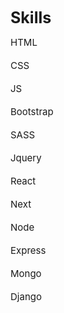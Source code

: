 <!DOCTYPE html>
<html lang="en">
<head>
  <meta charset="UTF-8">
  <meta http-equiv="X-UA-Compatible" content="IE=edge">
  <meta name="viewport" content="width=device-width, initial-scale=1.0">
  <link href="https://cdn.jsdelivr.net/npm/bootstrap@5.0.2/dist/css/bootstrap.min.css" rel="stylesheet">
  <title>Document</title>
  <style>
    main{
      display: grid;
      gap: 15px 0;
    }
    .progress{
      height: 22px;
      font-size: 15px;
    }
  </style>
</head>
<body>
  <main class="w-75 mx-auto my-3">
    <div class="text-center" style="font-size: 25px;font-weight:bold">
      Skills
    </div>
    <div class="progress">
      <div class="bg-danger progress-bar progress-bar-striped progress-bar-animated" style="width:100%">HTML</div>
    </div>
    <div class="progress">
      <div class="progress-bar progress-bar-striped progress-bar-animated" style="width:90%">CSS</div>
    </div>
    <div class="progress">
      <div class="bg-warning progress-bar progress-bar-striped progress-bar-animated" style="width:75%">JS</div>
    </div>
    <div class="progress">
      <div class="progress-bar progress-bar-striped progress-bar-animated" style="width:90%">Bootstrap</div>
    </div>
    <div class="progress">
      <div class="bg-danger progress-bar progress-bar-striped progress-bar-animated" style="width:85%">SASS</div>
    </div>
    <div class="progress">
      <div class="bg-warning progress-bar progress-bar-striped progress-bar-animated" style="width:70%">Jquery</div>
    </div>
    <div class="progress">
      <div class="bg-info progress-bar progress-bar-striped progress-bar-animated" style="width:80%">React</div>
    </div>
    <div class="progress">
      <div class="bg-warning progress-bar progress-bar-striped progress-bar-animated" style="width:80%">Next</div>
    </div>
    <div class="progress">
      <div class="progress-bar progress-bar-striped progress-bar-animated" style="width:75%">Node</div>
    </div>
    <div class="progress">
      <div class="bg-danger progress-bar progress-bar-striped progress-bar-animated" style="width:75%">Express</div>
    </div>
    <div class="progress">
      <div class="bg-success progress-bar progress-bar-striped progress-bar-animated" style="width:65%">Mongo</div>
    </div>
    <div class="progress">
      <div class="progress-bar progress-bar-striped progress-bar-animated" style="width:70%">Django</div>
    </div>
  </main>
  <script src="https://cdn.jsdelivr.net/npm/bootstrap@5.0.2/dist/js/bootstrap.bundle.min.js"></script>
</body>
</html>
